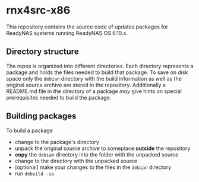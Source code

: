 # rnx4src-x86

This repository contains the source code of updates packages for ReadyNAS 
systems running ReadyNAS OS 6.10.x.

## Directory structure

The repos is organized into different directories. Each directory represents
a package and holds the files needed to build that package.
To save on disk space only the `debian` directory with the build information
as well as the original source archive are stored in the repository.
Additionally a README.md file in the directory of a package _may_ give hints
on special prerequisites needed to build the package.

## Building packages

To build a package 

* change to the package's directory
* unpack the original source archive to someplace **outside** the repository
* **copy** the `debian` directory into the folder with the unpacked source
* change to the directory with the unpacked source
* [optional] make your changes to the files in the `debian` directory
* run `debuild -sa`
